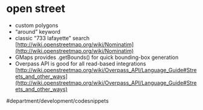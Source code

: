 # open street
* custom polygons
* “around” keyword
* classic "733 lafayette” search [http://wiki.openstreetmap.org/wiki/Nominatim](http://wiki.openstreetmap.org/wiki/Nominatim)
* GMaps provides .getBounds() for quick bounding-box generation
* Overpass API is good for all read-based integrations [http://wiki.openstreetmap.org/wiki/Overpass_API/Language_Guide#Streets_and_other_ways](http://wiki.openstreetmap.org/wiki/Overpass_API/Language_Guide#Streets_and_other_ways)

#department/development/codesnippets